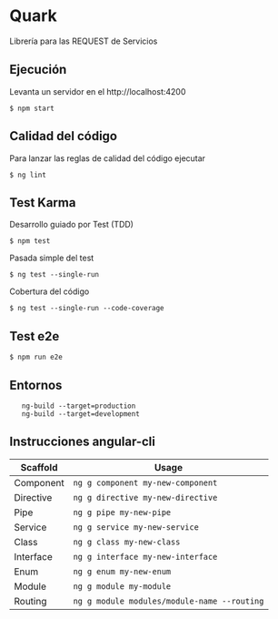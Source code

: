 # Quark

Librería para las REQUEST de Servicios

## Ejecución

Levanta un servidor en el  http://localhost:4200

    $ npm start

## Calidad del código

Para lanzar las reglas de calidad del código ejecutar

    $ ng lint

## Test Karma

Desarrollo guiado por Test (TDD)

    $ npm test

Pasada simple del test

    $ ng test --single-run

Cobertura del código

    $ ng test --single-run --code-coverage

## Test e2e

    $ npm run e2e

## Entornos

       ng-build --target=production
       ng-build --target=development

## Instrucciones angular-cli

Scaffold  | Usage
---       | ---
Component | `ng g component my-new-component`
Directive | `ng g directive my-new-directive`
Pipe      | `ng g pipe my-new-pipe`
Service   | `ng g service my-new-service`
Class     | `ng g class my-new-class`
Interface | `ng g interface my-new-interface`
Enum      | `ng g enum my-new-enum`
Module    | `ng g module my-module`
Routing   | `ng g module modules/module-name --routing`

